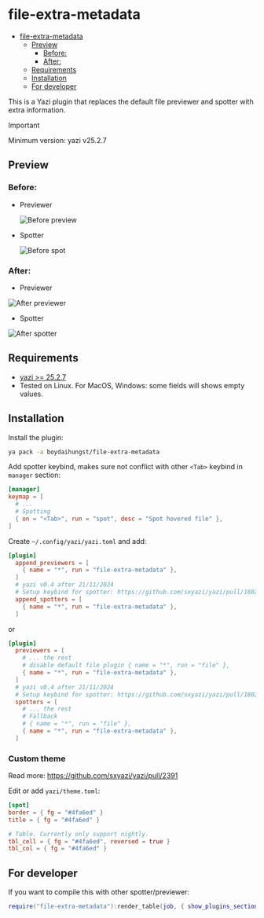 # file-extra-metadata

<!--toc:start-->

- [file-extra-metadata](#file-extra-metadata)
  - [Preview](#preview)
    - [Before:](#before)
    - [After:](#after)
  - [Requirements](#requirements)
  - [Installation](#installation)
  - [For developer](#for-developer)
  <!--toc:end-->

This is a Yazi plugin that replaces the default file previewer and spotter with extra information.

> [!IMPORTANT]
> Minimum version: yazi v25.2.7

## Preview

### Before:

- Previewer

  ![Before preview](statics/2024-11-17-12-06-24.png)

- Spotter

  ![Before spot](statics/2024-11-21-04-19-01.png)

### After:

- Previewer

![After previewer](statics/2024-11-21-05-27-48.png)

- Spotter

![After spotter](statics/2024-11-21-05-29-50.png)

## Requirements

- [yazi >= 25.2.7](https://github.com/sxyazi/yazi)
- Tested on Linux. For MacOS, Windows: some fields will shows empty values.

## Installation

Install the plugin:

```sh
ya pack -a boydaihungst/file-extra-metadata
```

Add spotter keybind, makes sure not conflict with other `<Tab>` keybind in
`manager` section:

```toml
[manager]
keymap = [
  # ...
  # Spotting
  { on = "<Tab>", run = "spot", desc = "Spot hovered file" },
]
```

Create `~/.config/yazi/yazi.toml` and add:

```toml
[plugin]
  append_previewers = [
    { name = "*", run = "file-extra-metadata" },
  ]
  # yazi v0.4 after 21/11/2024
  # Setup keybind for spotter: https://github.com/sxyazi/yazi/pull/1802
  append_spotters = [
    { name = "*", run = "file-extra-metadata" },
  ]
```

or

```toml
[plugin]
  previewers = [
    # ... the rest
    # disable default file plugin { name = "*", run = "file" },
    { name = "*", run = "file-extra-metadata" },
  ]
  # yazi v0.4 after 21/11/2024
  # Setup keybind for spotter: https://github.com/sxyazi/yazi/pull/1802
  spotters = [
    # ... the rest
    # Fallback
    # { name = "*", run = "file" },
    { name = "*", run = "file-extra-metadata" },
  ]
```

### Custom theme

Read more: https://github.com/sxyazi/yazi/pull/2391

Edit or add `yazi/theme.toml`:

```toml
[spot]
border = { fg = "#4fa6ed" }
title = { fg = "#4fa6ed" }

# Table. Currently only support nightly.
tbl_cell = { fg = "#4fa6ed", reversed = true }
tbl_col = { fg = "#4fa6ed" }
```

## For developer

If you want to compile this with other spotter/previewer:

```lua
require("file-extra-metadata"):render_table(job, { show_plugins_section = true })
```
